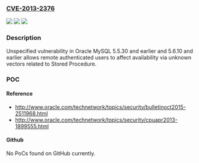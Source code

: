 ### [CVE-2013-2376](https://cve.mitre.org/cgi-bin/cvename.cgi?name=CVE-2013-2376)
![](https://img.shields.io/static/v1?label=Product&message=n%2Fa&color=blue)
![](https://img.shields.io/static/v1?label=Version&message=n%2Fa&color=blue)
![](https://img.shields.io/static/v1?label=Vulnerability&message=n%2Fa&color=brighgreen)

### Description

Unspecified vulnerability in Oracle MySQL 5.5.30 and earlier and 5.6.10 and earlier allows remote authenticated users to affect availability via unknown vectors related to Stored Procedure.

### POC

#### Reference
- http://www.oracle.com/technetwork/topics/security/bulletinoct2015-2511968.html
- http://www.oracle.com/technetwork/topics/security/cpuapr2013-1899555.html

#### Github
No PoCs found on GitHub currently.


